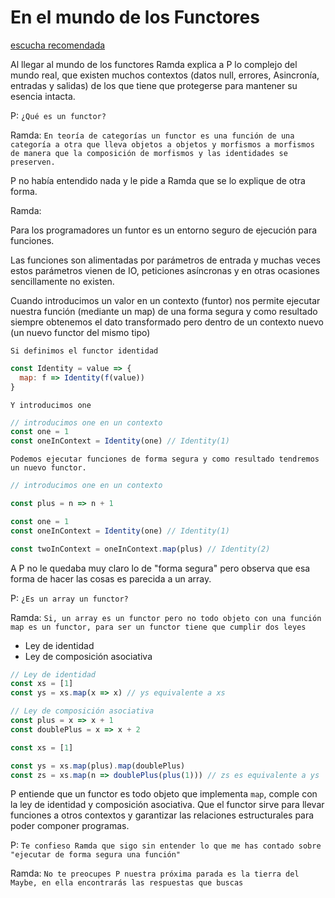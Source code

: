 # En el mundo de los Functores

[escucha recomendada](https://www.youtube.com/watch?v=jt6YugLWGaw)

Al llegar al mundo de los functores Ramda explica a P lo complejo del mundo real, que existen muchos contextos (datos null, errores, Asincronía, entradas y salidas) de los que tiene que protegerse para mantener su esencia intacta.

P:
`¿Qué es un functor?`

Ramda:
`En teoría de categorías un functor es una función de una categoría a otra que lleva objetos a objetos y morfismos a morfismos de manera que la composición de morfismos y las identidades se preserven.`

P no había entendido nada y le pide a Ramda que se lo explique de otra forma.

Ramda:

Para los programadores un funtor es un entorno seguro de ejecución para funciones.

Las funciones son alimentadas por parámetros de entrada y muchas veces estos parámetros vienen de IO, peticiones asíncronas y en otras ocasiones sencillamente no existen.

Cuando introducimos un valor en un contexto (funtor) nos permite ejecutar nuestra función (mediante un map) de una forma segura y como resultado siempre obtenemos el dato transformado pero dentro de un contexto nuevo (un nuevo functor del mismo tipo)

`Si definimos el functor identidad`

```js
const Identity = value => {
  map: f => Identity(f(value))
}
```

`Y introducimos one`

```js
// introducimos one en un contexto
const one = 1
const oneInContext = Identity(one) // Identity(1)
```

`Podemos ejecutar funciones de forma segura y como resultado tendremos un nuevo functor.`

```js
// introducimos one en un contexto

const plus = n => n + 1

const one = 1
const oneInContext = Identity(one) // Identity(1)

const twoInContext = oneInContext.map(plus) // Identity(2)
```

A P no le quedaba muy claro lo de "forma segura" pero observa que esa forma de hacer las cosas es parecida a un array.

P: `¿Es un array un functor?`

Ramda: `Si, un array es un functor pero no todo objeto con una función map es un functor, para ser un functor tiene que cumplir dos leyes`

- Ley de identidad
- Ley de composición asociativa

```js
// Ley de identidad
const xs = [1]
const ys = xs.map(x => x) // ys equivalente a xs

// Ley de composición asociativa
const plus = x => x + 1
const doublePlus = x => x + 2

const xs = [1]

const ys = xs.map(plus).map(doublePlus)
const zs = xs.map(n => doublePlus(plus(1))) // zs es equivalente a ys
```

P entiende que un functor es todo objeto que implementa `map`, comple con la ley de identidad y composición asociativa. Que el functor sirve para llevar funciones a otros contextos y garantizar las relaciones estructurales para poder componer programas.

P: `Te confieso Ramda que sigo sin entender lo que me has contado sobre "ejecutar de forma segura una función"`

Ramda: `No te preocupes P nuestra próxima parada es la tierra del Maybe, en ella encontrarás las respuestas que buscas`
